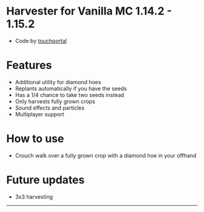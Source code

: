 # Harvester for Vanilla MC 1.14.2 - 1.15.2
- Code by [touchportal](https://github.com/touchportal/)

# Features
- Additional utility for diamond hoes
- Replants automatically if you have the seeds
- Has a 1/4 chance to take two seeds instead
- Only harvests fully grown crops
- Sound effects and particles
- Multiplayer support

# How to use
- Crouch walk over a fully grown crop with a diamond hoe in your offhand

# Future updates
- 3x3 harvesting

---
